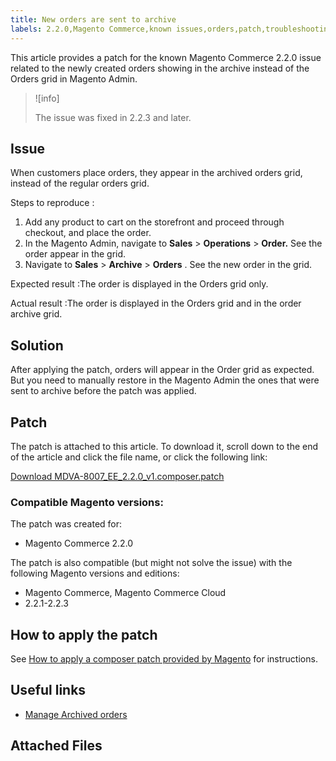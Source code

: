 ```yaml
---
title: New orders are sent to archive
labels: 2.2.0,Magento Commerce,known issues,orders,patch,troubleshooting
---
```


This article provides a patch for the known Magento Commerce 2.2.0 issue related to the newly created orders showing in the archive instead of the Orders grid in Magento Admin.

>![info]
>
>The issue was fixed in 2.2.3 and later.

## Issue

When customers place orders, they appear in the archived orders grid, instead of the regular orders grid.

 <span class="wysiwyg-underline">Steps to reproduce</span> :

1. Add any product to cart on the storefront and proceed through checkout, and place the order.
1. In the Magento Admin, navigate to **Sales** > **Operations** > **Order.** See the order appear in the grid.
1. Navigate to **Sales** > **Archive** > **Orders** . See the new order in the grid.

 <span class="wysiwyg-underline">Expected result</span> :The order is displayed in the Orders grid only.

 <span class="wysiwyg-underline">Actual result</span> :The order is displayed in the Orders grid and in the order archive grid.

## Solution

After applying the patch, orders will appear in the Order grid as expected. But you need to manually restore in the Magento Admin the ones that were sent to archive before the patch was applied.

## Patch

The patch is attached to this article. To download it, scroll down to the end of the article and click the file name, or click the following link:

 [Download MDVA-8007\_EE\_2.2.0\_v1.composer.patch](assets/MDVA-8007_EE_2.2.0_v1.composer.patch.zip) 

### Compatible Magento versions:

The patch was created for:

* Magento Commerce 2.2.0

The patch is also compatible (but might not solve the issue) with the following Magento versions and editions:

* Magento Commerce, Magento Commerce Cloud
* 2.2.1-2.2.3

## How to apply the patch

See [How to apply a composer patch provided by Magento](https://support.magento.com/hc/en-us/articles/360028367731) for instructions.

## Useful links

* [Manage Archived orders](https://docs.magento.com/m2/2.2/ee/user_guide/sales/order-archive.html)

## Attached Files
